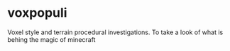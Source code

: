 # voxpopuli
Voxel style and terrain procedural investigations. To take a look of what is behing the magic of minecraft
